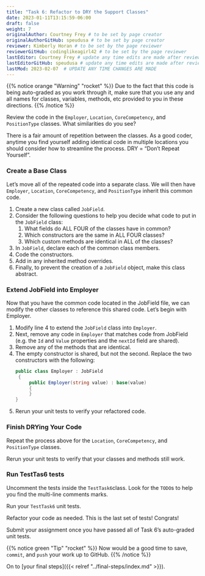 ```yaml
---
title: "Task 6: Refactor to DRY the Support Classes"
date: 2023-01-11T13:15:59-06:00
draft: false
weight: 7
originalAuthor: Courtney Frey # to be set by page creator
originalAuthorGitHub: speudusa # to be set by page creator
reviewer: Kimberly Horan # to be set by the page reviewer
reviewerGitHub: codinglikeagirl42 # to be set by the page reviewer
lastEditor: Courtney Frey # update any time edits are made after review
lastEditorGitHub: speudusa # update any time edits are made after review
lastMod: 2023-02-07  # UPDATE ANY TIME CHANGES ARE MADE
---
```


{{% notice orange "Warning" "rocket" %}}
Due to the fact that this code is being auto-graded as you work through it, make sure that you use any and all names for classes, variables, methods, etc provided to you in these directions.
{{% /notice %}}

Review the code in the `Employer`, `Location`, `CoreCompetency`, and `PositionType` classes. What similarities do you see?

There is a fair amount of repetition between the classes. As a good coder, anytime you find yourself adding identical code in multiple locations you should consider how to streamline the process.
DRY = “Don’t Repeat Yourself”.

### Create a Base Class
Let’s move all of the repeated code into a separate class. We will then have `Employer`, `Location`, `CoreCompetency`, and `PositionType` inherit this common code.
1. Create a new class called `JobField`.
1. Consider the following questions to help you decide what code to put in the `JobField` class:
   1. What fields do ALL FOUR of the classes have in common?
   1. Which constructors are the same in ALL FOUR classes?
   1. Which custom methods are identical in ALL of the classes?
1. In `JobField`, declare each of the common class members.
1. Code the constructors.
1. Add in any inherited method overrides.
1. Finally, to prevent the creation of a `JobField` object, make this class abstract.

### Extend JobField into Employer
Now that you have the common code located in the JobField file, we can modify the other classes to reference this shared code. Let’s begin with Employer.

1. Modify line 4 to extend the `JobField` class into `Employer`.
1. Next, remove any code in `Employer` that matches code from JobField (e.g. the `Id` and `Value` properties and the `nextId` field are shared).
1. Remove any of the methods that are identical.
1. The empty constructor is shared, but not the second. Replace the two constructors with the following:
   ```csharp {linenos=true,hl_lines=[1,3],linenostart=4}
   public class Employer : JobField
	{
        public Employer(string value) : base(value)
        {
        }
   }
   ```
1. Rerun your unit tests to verify your refactored code.

### Finish DRYing Your Code
Repeat the process above for the `Location`, `CoreCompetency`, and `PositionType` classes.

Rerun your unit tests to verify that your classes and methods still work.

### Run TestTas6 tests

Uncomment the tests inside the `TestTask6`class.  Look for the `TODO`s to help you find the multi-line comments marks.

Run your `TestTask6` unit tests. 

Refactor your code as needed. This is the last set of tests! Congrats! 

Submit your assignment once you have passed all of Task 6’s auto-graded unit tests.


{{% notice green "Tip" "rocket" %}}
Now would be a good time to save, `commit`, and `push` your work up to GitHub.
{{% /notice %}}

On to [your final steps]({{< relref "../final-steps/index.md" >}}).
